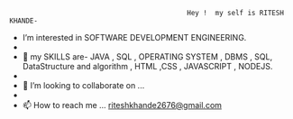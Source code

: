                                                 Hey !  my self is RITESH KHANDE- 
                                                
                                                
- I’m interested in SOFTWARE DEVELOPMENT ENGINEERING.
- 
- 🌱 my SKILLS are- JAVA , SQL , OPERATING SYSTEM , DBMS , SQL, DataStructure and algorithm ,   HTML ,CSS , JAVASCRIPT , NODEJS. 
- 
- 💞️ I’m looking to collaborate on ...
- 
- 📫 How to reach me ... riteshkhande2676@gmail.com
